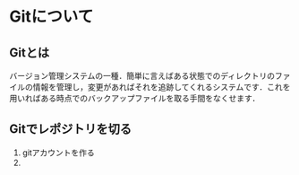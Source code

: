 # Gitについて

## Gitとは

バージョン管理システムの一種．簡単に言えばある状態でのディレクトリのファイルの情報を管理し，変更があればそれを追跡してくれるシステムです．これを用いればある時点でのバックアップファイルを取る手間をなくせます．

## Gitでレポジトリを切る

1. gitアカウントを作る
2. 

